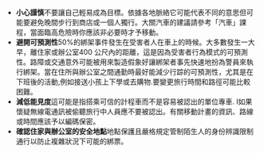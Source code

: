 [Title]: # (降低機會)
[Order]: # (10)

* **小心謹慎**不要讓自己輕易成為目標。依據各地脈絡它可能代表不同的意思但可能要避免晚間步行到商店或一個人獨行。大關汽車的建議請參考「汽車」課程，當面臨高危險時你應該非必要時才予移動。
* **避開可預測性**50%的綁架事件發生在受害者人在車上的時候。大多數發生一大早，離住家或辦公室400 公尺內的距離，這是因為受害者行為模式的可預測性。路障或交通意外可能被用來製造假象好讓綁架者事先快速地扮為警員來執行綁架。當在住所與辦公室之間通勤時最好能減少行踪的可預測性，尤其是在下班後的活動,例如接送小孩上下學或去購物.要變更旅行時間和路徑可能比較困難。
* **減低能見度**這可能是指搭乘可信的計程車而不是容易被認出的單位專車. I如果懷疑無線電通訊被偷聽旅行中人員應不要被認出。有關移動計畫的資訊、路線或時間應該予以編碼保密。
* **確認住家與辦公室的安全地點**地點保護且嚴格規定管制陌生人的身份辨識限制通行以防止複雜狀況下可能的綁票。